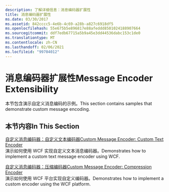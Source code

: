 ```yaml
---
description: 了解详细信息：消息编码器扩展性
title: 消息编码器扩展性
ms.date: 03/30/2017
ms.assetid: 842cccc5-4e6b-4c69-a28b-a827c6918df5
ms.openlocfilehash: 55e675b5e896817e88afeddd8501024188907664
ms.sourcegitcommit: ddf7edb67715a5b9a45e3dd44536dabc153c1de0
ms.translationtype: MT
ms.contentlocale: zh-CN
ms.lasthandoff: 02/06/2021
ms.locfileid: "99704012"
---
```

# <a name="message-encoder-extensibility"></a><span data-ttu-id="466ce-103">消息编码器扩展性</span><span class="sxs-lookup"><span data-stu-id="466ce-103">Message Encoder Extensibility</span></span>

<span data-ttu-id="466ce-104">本节包含演示自定义消息编码的示例。</span><span class="sxs-lookup"><span data-stu-id="466ce-104">This section contains samples that demonstrate custom message encoding.</span></span>  
  
## <a name="in-this-section"></a><span data-ttu-id="466ce-105">本节内容</span><span class="sxs-lookup"><span data-stu-id="466ce-105">In This Section</span></span>  

 [<span data-ttu-id="466ce-106">自定义消息编码器：自定义文本编码器</span><span class="sxs-lookup"><span data-stu-id="466ce-106">Custom Message Encoder: Custom Text Encoder</span></span>](custom-message-encoder-custom-text-encoder.md)  
 <span data-ttu-id="466ce-107">演示如何使用 WCF 实现自定义文本消息编码器。</span><span class="sxs-lookup"><span data-stu-id="466ce-107">Demonstrates how to implement a custom text message encoder using WCF.</span></span>  
  
 [<span data-ttu-id="466ce-108">自定义消息编码器：压缩编码器</span><span class="sxs-lookup"><span data-stu-id="466ce-108">Custom Message Encoder: Compression Encoder</span></span>](custom-message-encoder-compression-encoder.md)  
 <span data-ttu-id="466ce-109">演示如何使用 WCF 平台实现自定义编码器。</span><span class="sxs-lookup"><span data-stu-id="466ce-109">Demonstrates how to implement a custom encoder using the WCF platform.</span></span>
